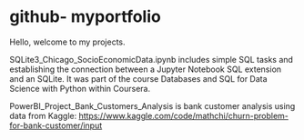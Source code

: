 # github- myportfolio
Hello, welcome to my projects.

SQLite3_Chicago_SocioEconomicData.ipynb includes simple SQL tasks and establishing the connection between a Jupyter Notebook SQL extension and an SQLite. It was part of the course Databases and SQL for Data Science with Python within Coursera.

PowerBI_Project_Bank_Customers_Analysis is bank customer analysis using data from Kaggle: https://www.kaggle.com/code/mathchi/churn-problem-for-bank-customer/input

